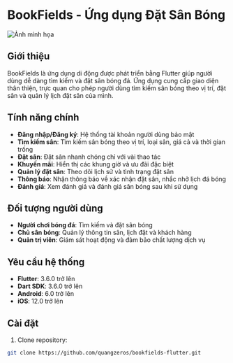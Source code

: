 # BookFields - Ứng dụng Đặt Sân Bóng

![Ảnh minh họa](screenshots/app_banner.png)

## Giới thiệu

BookFields là ứng dụng di động được phát triển bằng Flutter giúp người dùng dễ dàng tìm kiếm và đặt sân bóng đá. Ứng dụng cung cấp giao diện thân thiện, trực quan cho phép người dùng tìm kiếm sân bóng theo vị trí, đặt sân và quản lý lịch đặt sân của mình.

## Tính năng chính

- **Đăng nhập/Đăng ký**: Hệ thống tài khoản người dùng bảo mật
- **Tìm kiếm sân**: Tìm kiếm sân bóng theo vị trí, loại sân, giá cả và thời gian trống
- **Đặt sân**: Đặt sân nhanh chóng chỉ với vài thao tác
- **Khuyến mãi**: Hiển thị các khung giờ và ưu đãi đặc biệt
- **Quản lý đặt sân**: Theo dõi lịch sử và tình trạng đặt sân
- **Thông báo**: Nhận thông báo về xác nhận đặt sân, nhắc nhở lịch đá bóng
- **Đánh giá**: Xem đánh giá và đánh giá sân bóng sau khi sử dụng

## Đối tượng người dùng

- **Người chơi bóng đá**: Tìm kiếm và đặt sân bóng
- **Chủ sân bóng**: Quản lý thông tin sân, lịch đặt và khách hàng
- **Quản trị viên**: Giám sát hoạt động và đảm bảo chất lượng dịch vụ

## Yêu cầu hệ thống

- **Flutter**: 3.6.0 trở lên
- **Dart SDK**: 3.6.0 trở lên
- **Android**: 6.0 trở lên
- **iOS**: 12.0 trở lên

## Cài đặt

1. Clone repository:
```bash
git clone https://github.com/quangzeros/bookfields-flutter.git
